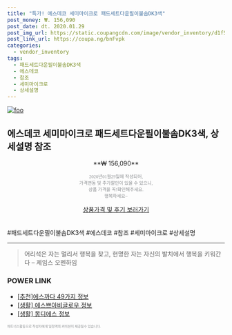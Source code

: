 ```yaml
--- 
title: "특가! 에스데코 세미마이크로 패드세트다운필이불솜DK3색" 
post_money: ₩. 156,090 
post_date: dt. 2020.01.29 
post_img_url: https://static.coupangcdn.com/image/vendor_inventory/d1f5/eb8442067cfaea4648079210898b258b0d78ed7a57bf0e26e56fe80090fb.jpg 
post_link_url: https://coupa.ng/bnFvpk 
categories: 
  - vendor_inventory 
tags: 
  - 패드세트다운필이불솜DK3색 
  - 에스데코 
  - 참조 
  - 세미마이크로 
  - 상세설명 
--- 
```

[![foo](https://static.coupangcdn.com/image/vendor_inventory/d1f5/eb8442067cfaea4648079210898b258b0d78ed7a57bf0e26e56fe80090fb.jpg)](https://coupa.ng/bnFvpk) 

## 에스데코 세미마이크로 패드세트다운필이불솜DK3색, 상세설명 참조 
<p style="text-align: center;">**₩ 156,090**</p> 
<p style="text-align: center;"><span style="color: #898c8f; font-family: Georgia,Times,serif; font-size: 0.75em;">2020년01월29일에 작성되어, <br>가격변동 및 추가할인이 있을 수 있으니,<br> 상품 가격을 꼭!확인해주세요.<br>행복하세요~</span> 
</p>	 
<div markdown="0" style="text-align: center;"><a href="https://coupa.ng/bnFvpk" class="btn btn--success">상품가격 및 후기 보러가기</a></div> 
<br><br> 
  #패드세트다운필이불솜DK3색 #에스데코 #참조 #세미마이크로 #상세설명 
<hr> 

> 어리석은 자는 멀리서 행복을 찾고, 현명한 자는 자신의 발치에서 행복을 키워간다  – 제임스 오펜하임 


### POWER LINK

* <a href="https://blog.naver.com/fasyy4321/221785356446" target="_blank">[추천]에스까다 49가지 정보</a>
* <a href="https://blog.naver.com/fasyy4321/221770406931" target="_blank"> [생활] 에스쁘아비글로우 정보 </a>
* <a href="https://blog.naver.com/sakai111/221767343665" target="_blank"> [생활] 몽디에스 정보 </a>

<span style="color: #898c8f; font-family: Georgia,Times,serif; font-size: 0.55em;">파트너스활동으로 작성자에게 일정액의 커미션이 제공될수 있습니다.</span> 
